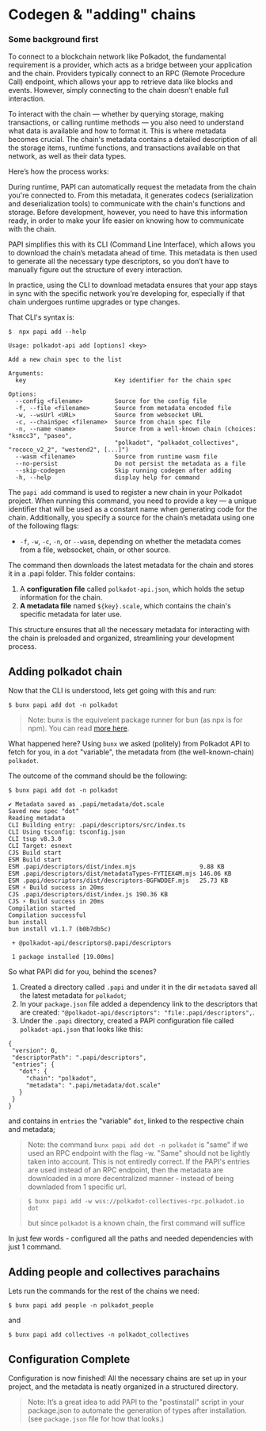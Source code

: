 # Codegen & "adding" chains

### Some background first

To connect to a blockchain network like Polkadot, the fundamental requirement is a provider, which acts as a bridge between your application and the chain. Providers typically connect to an RPC (Remote Procedure Call) endpoint, which allows your app to retrieve data like blocks and events. However, simply connecting to the chain doesn’t enable full interaction.

To interact with the chain — whether by querying storage, making transactions, or calling runtime methods — you also need to understand what data is available and how to format it. This is where metadata becomes crucial. The chain's metadata contains a detailed description of all the storage items, runtime functions, and transactions available on that network, as well as their data types.

Here’s how the process works:

During runtime, PAPI can automatically request the metadata from the chain you're connected to. From this metadata, it generates codecs (serialization and deserialization tools) to communicate with the chain's functions and storage. Before development, however, you need to have this information ready, in order to make your life easier on knowing how to communicate with the chain.

PAPI simplifies this with its CLI (Command Line Interface), which allows you to download the chain’s metadata ahead of time. This metadata is then used to generate all the necessary type descriptors, so you don’t have to manually figure out the structure of every interaction.

In practice, using the CLI to download metadata ensures that your app stays in sync with the specific network you're developing for, especially if that chain undergoes runtime upgrades or type changes​.

That CLI's syntax is:

```shell
$  npx papi add --help

Usage: polkadot-api add [options] <key>

Add a new chain spec to the list

Arguments:
  key                         Key identifier for the chain spec

Options:
  --config <filename>         Source for the config file
  -f, --file <filename>       Source from metadata encoded file
  -w, --wsUrl <URL>           Source from websocket URL
  -c, --chainSpec <filename>  Source from chain spec file
  -n, --name <name>           Source from a well-known chain (choices: "ksmcc3", "paseo",
                              "polkadot", "polkadot_collectives", "rococo_v2_2", "westend2", [...]")
  --wasm <filename>           Source from runtime wasm file
  --no-persist                Do not persist the metadata as a file
  --skip-codegen              Skip running codegen after adding
  -h, --help                  display help for command
```

The `papi add` command is used to register a new chain in your Polkadot project. When running this command, you need to provide a key — a unique identifier that will be used as a constant name when generating code for the chain. Additionally, you specify a source for the chain’s metadata using one of the following flags:

- `-f`, `-w`, `-c`, `-n`, or `--wasm`, depending on whether the metadata comes from a file, websocket, chain, or other source.

The command then downloads the latest metadata for the chain and stores it in a .papi folder. This folder contains:

1. A **configuration file** called `polkadot-api.json`, which holds the setup information for the chain.
2. **A metadata file** named `${key}.scale`, which contains the chain's specific metadata for later use.

This structure ensures that all the necessary metadata for interacting with the chain is preloaded and organized, streamlining your development process.

## Adding polkadot chain

Now that the CLI is understood, lets get going with this and run:

```shell
$ bunx papi add dot -n polkadot
```

> Note: bunx is the equivelent package runner for bun (as npx is for npm).
> You can read [more here](https://bun.sh/docs/cli/bunx).

What happened here?
Using `bunx` we asked (politely) from Polkadot API to fetch for you, in a `dot` "variable", the metadata from (the well-known-chain) `polkadot`.

The outcome of the command should be the following:

```shell
$ bunx papi add dot -n polkadot

✔ Metadata saved as .papi/metadata/dot.scale
Saved new spec "dot"
Reading metadata
CLI Building entry: .papi/descriptors/src/index.ts
CLI Using tsconfig: tsconfig.json
CLI tsup v8.3.0
CLI Target: esnext
CJS Build start
ESM Build start
ESM .papi/descriptors/dist/index.mjs                  9.88 KB
ESM .papi/descriptors/dist/metadataTypes-FYTIEX4M.mjs 146.06 KB
ESM .papi/descriptors/dist/descriptors-BGFWDDEF.mjs   25.73 KB
ESM ⚡️ Build success in 20ms
CJS .papi/descriptors/dist/index.js 190.36 KB
CJS ⚡️ Build success in 20ms
Compilation started
Compilation successful
bun install
bun install v1.1.7 (b0b7db5c)

 + @polkadot-api/descriptors@.papi/descriptors

 1 package installed [19.00ms]
```

So what PAPI did for you, behind the scenes?

1.  Created a directory called `.papi` and under it in the dir `metadata` saved all the latest metadata for `polkadot`;
2.  In your `package.json` file added a dependency link to the descriptors that are created: `"@polkadot-api/descriptors": "file:.papi/descriptors",`.
3.  Under the `.papi` directory, created a PAPI configuration file called `polkadot-api.json` that looks like this:

```
{
 "version": 0,
 "descriptorPath": ".papi/descriptors",
 "entries": {
   "dot": {
     "chain": "polkadot",
     "metadata": ".papi/metadata/dot.scale"
   }
 }
}
```

and contains in `entries` the "variable" `dot`, linked to the respective chain and metadata;

> Note: the command `bunx papi add dot -n polkadot` is "same" if we used an RPC endpoint with the flag -w. "Same" should not be lightly taken into account. This is not entiredly correct. If the PAPI's entries are used instead of an RPC endpoint, then the metadata are downloaded in a more decentralized manner - instead of being downladed from 1 specific url.

>
> `$ bunx papi add -w wss://polkadot-collectives-rpc.polkadot.io dot`
>
> but since `polkadot` is a known chain, the first command will suffice

In just few words - configured all the paths and needed dependencies with just 1 command.

## Adding people and collectives parachains

Lets run the commands for the rest of the chains we need:

```shell
$ bunx papi add people -n polkadot_people
```

and

```shell
$ bunx papi add collectives -n polkadot_collectives
```

## Configuration Complete

Configuration is now finished! All the necessary chains are set up in your project, and the metadata is neatly organized in a structured directory.

> Note: It’s a great idea to add PAPI to the "postinstall" script in your package.json to automate the generation of types after installation. (see `package.json` file for how that looks.)
